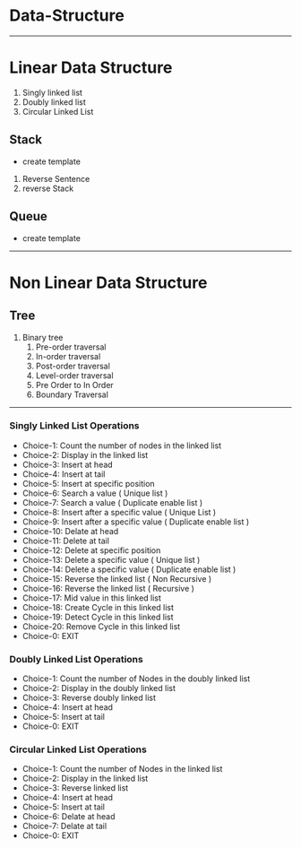 # Data-Structure

---

# Linear Data Structure

1. Singly linked list
2. Doubly linked list
3. Circular Linked List

## Stack

-   create template

1. Reverse Sentence
2. reverse Stack

## Queue

-   create template

---

# Non Linear Data Structure

## Tree

1. Binary tree
    1. Pre-order traversal
    2. In-order traversal
    3. Post-order traversal
    4. Level-order traversal
    5. Pre Order to In Order
    6. Boundary Traversal

---

### Singly Linked List Operations

-   Choice-1: Count the number of nodes in the linked list
-   Choice-2: Display in the linked list
-   Choice-3: Insert at head
-   Choice-4: Insert at tail
-   Choice-5: Insert at specific position
-   Choice-6: Search a value ( Unique list )
-   Choice-7: Search a value ( Duplicate enable list )
-   Choice-8: Insert after a specific value ( Unique List )
-   Choice-9: Insert after a specific value ( Duplicate enable list )
-   Choice-10: Delate at head
-   Choice-11: Delete at tail
-   Choice-12: Delete at specific position
-   Choice-13: Delete a specific value ( Unique list )
-   Choice-14: Delete a specific value ( Duplicate enable list )
-   Choice-15: Reverse the linked list ( Non Recursive )
-   Choice-16: Reverse the linked list ( Recursive )
-   Choice-17: Mid value in this linked list
-   Choice-18: Create Cycle in this linked list
-   Choice-19: Detect Cycle in this linked list
-   Choice-20: Remove Cycle in this linked list
-   Choice-0: EXIT

### Doubly Linked List Operations

-   Choice-1: Count the number of Nodes in the doubly linked list
-   Choice-2: Display in the doubly linked list
-   Choice-3: Reverse doubly linked list
-   Choice-4: Insert at head
-   Choice-5: Insert at tail
-   Choice-0: EXIT

### Circular Linked List Operations

-   Choice-1: Count the number of Nodes in the linked list
-   Choice-2: Display in the linked list
-   Choice-3: Reverse linked list
-   Choice-4: Insert at head
-   Choice-5: Insert at tail
-   Choice-6: Delate at head
-   Choice-7: Delate at tail
-   Choice-0: EXIT
